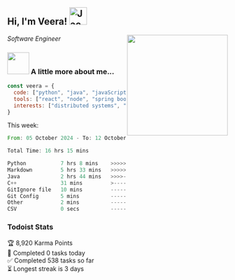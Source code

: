 <h2> Hi, I'm Veera! <img src="https://raw.githubusercontent.com/Tarikul-Islam-Anik/Animated-Fluent-Emojis/master/Emojis/Activities/Jack-O-Lantern.png" alt="Jack-O-Lantern" width="40" height="40" /></h2>
<img align='right' src="https://user-images.githubusercontent.com/74038190/213911110-aedbef38-a29f-4b6b-a65c-11608b4f75a5.gif" width="230">
<p><em>Software Engineer</em></p>


### <img src="https://user-images.githubusercontent.com/74038190/216656963-09118229-8a9e-4af0-910c-c37f35f2e210.gif" width="50"> A little more about me...  

```javascript
const veera = {
  code: ["python", "java", "javaScript", "typeScript", "c++"],
  tools: ["react", "node", "spring boot", "docker", "next.JS", "aws"],
  interests: ["distributed systems", "enterprise software", "parallel computing", "cloud computing", "machine learning", "AI"]
}
```
This week:
<!--START_SECTION:waka-->

```rust
From: 05 October 2024 - To: 12 October 2024

Total Time: 16 hrs 15 mins

Python           7 hrs 8 mins    >>>>>>>>>>>--------------   43.80 %
Markdown         5 hrs 33 mins   >>>>>>>>>----------------   34.10 %
Java             2 hrs 44 mins   >>>>---------------------   16.85 %
C++              31 mins         >------------------------   03.23 %
GitIgnore file   10 mins         -------------------------   01.12 %
Git Config       5 mins          -------------------------   00.57 %
Other            2 mins          -------------------------   00.26 %
CSV              0 secs          -------------------------   00.07 %
```

<!--END_SECTION:waka-->


### Todoist Stats

<!-- TODO-IST:START -->
🏆  8,920 Karma Points           
🌸  Completed 0 tasks today           
✅  Completed 538 tasks so far           
⏳  Longest streak is 3 days
<!-- TODO-IST:END -->
<!--
Profile views:
[![](https://visitcount.itsvg.in/api?id=veeravivekt&label=Profile%20Views&color=1&icon=2&pretty=false)](https://visitcount.itsvg.in)
-->

